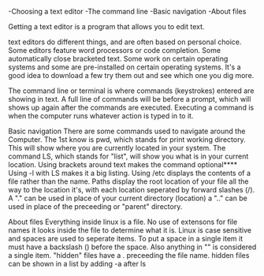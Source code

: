-Choosing a text editor
-The command line
-Basic navigation
-About files

Getting a text editor is a program that allows you to edit text. 

text editors do different things, and are often based on personal  choice. Some editors feature word processors or code completion. Some  automatically close bracketed text. Some  work on certain operating systems and some are pre-installed on certain operating systems. It's a good idea to download a few try them out and see which one you dig more.

The command line or terminal  is where commands (keystrokes) entered are showing in text. A full line of commands will be before a prompt, which will shows up again after the commands are executed. Executing a command is when the computer runs  whatever action is typed in to it.

Basic navigation There are some commands used to navigate around the  Computer. The 1st  know is pwd, which stands for print working directory. This will show where you are currently located in your system. The command LS, which stands for "list", will show you what is  in your current location. Using brackets around text makes the command optional**** Using -l with LS makes it a big listing. Using /etc displays the contents of a file rather than the name. Paths display the root location of your file all the way to the location it's, with each location seperated by forward slashes (/). A "." can be used in place of your current directory (location) a ".." can be used in place of the preceeding or "parent" directory.

About files Everything inside linux is a file. No use of extensons for file names it  looks inside the file to determine what it is. Linux is case sensitive and spaces are used to seperate items. To put a space in a single item it must have a backslash () before the space. Also anything in "" is considered a single item. "hidden" files have  a . preceeding the file name. hidden files can be shown in a list by adding -a after ls

